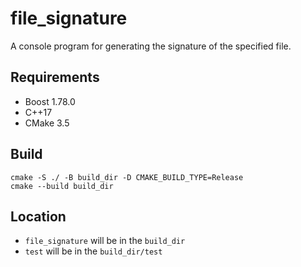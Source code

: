 # file_signature
A console program for generating the signature of the specified file.

## Requirements
* Boost 1.78.0
* C++17
* CMake 3.5

## Build

```shell
cmake -S ./ -B build_dir -D CMAKE_BUILD_TYPE=Release
cmake --build build_dir
```

## Location
* `file_signature` will be in the `build_dir`
* `test` will be in the `build_dir/test`
